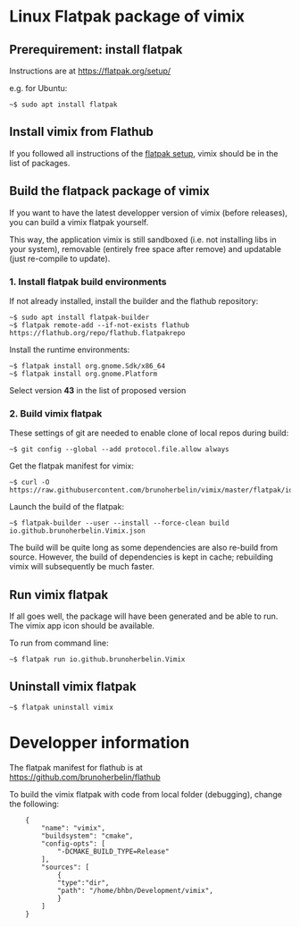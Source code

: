 Linux Flatpak package of vimix
================================

## Prerequirement: install flatpak

Instructions are at https://flatpak.org/setup/

e.g. for Ubuntu:

    ~$ sudo apt install flatpak


## Install vimix from Flathub

If you followed all instructions of the [flatpak setup](https://flatpak.org/setup/), vimix should be in the list of packages.


## Build the flatpack package of vimix

If you want to have the latest developper version of vimix (before releases), you can build a vimix flatpak yourself.

This way, the application vimix is still sandboxed (i.e. not installing libs in your system), removable (entirely free space after remove) and updatable (just re-compile to update).

### 1. Install flatpak build environments

If not already installed, install the builder and the flathub repository:

    ~$ sudo apt install flatpak-builder    
    ~$ flatpak remote-add --if-not-exists flathub https://flathub.org/repo/flathub.flatpakrepo

Install the runtime environments:
    
    ~$ flatpak install org.gnome.Sdk/x86_64
    ~$ flatpak install org.gnome.Platform

Select version **43** in the list of proposed version


### 2. Build vimix flatpak

These settings of git are needed to enable clone of local repos during build:

    ~$ git config --global --add protocol.file.allow always

Get the flatpak manifest for vimix:

    ~$ curl -O https://raw.githubusercontent.com/brunoherbelin/vimix/master/flatpak/io.github.brunoherbelin.Vimix.json

Launch the build of the flatpak:

    ~$ flatpak-builder --user --install --force-clean build io.github.brunoherbelin.Vimix.json

The build will be quite long as some dependencies are also re-build from source. However, the build of dependencies is kept in cache; rebuilding vimix will subsequently be much faster.


## Run vimix flatpak

If all goes well, the package will have been generated and be able to run. The vimix app icon should be available. 

To run from command line:

    ~$ flatpak run io.github.brunoherbelin.Vimix


## Uninstall vimix flatpak

    ~$ flatpak uninstall vimix


# Developper information

The flatpak manifest for flathub is at https://github.com/brunoherbelin/flathub

To build the vimix flatpak with code from local folder (debugging), change the following:

        {
            "name": "vimix",
            "buildsystem": "cmake",
            "config-opts": [
                "-DCMAKE_BUILD_TYPE=Release"
            ],
            "sources": [
                {
                "type":"dir",
                "path": "/home/bhbn/Development/vimix",
                }
            ]
        }
